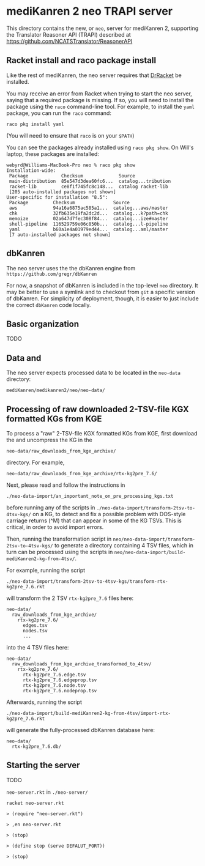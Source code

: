 # mediKanren 2 neo TRAPI server

This directory contains the new, or `neo`, server for mediKanren 2, supporting the Translator Reasoner API (TRAPI) described at https://github.com/NCATSTranslator/ReasonerAPI


## Racket install and raco package install

Like the rest of mediKanren, the neo server requires that [DrRacket](https://racket-lang.org) be installed.

You may receive an error from Racket when trying to start the neo server, saying that a required package is missing.  If so, you will need to install the package using the `raco` command-line tool.  For example, to install the `yaml` package, you can run the `raco` command:

```
raco pkg install yaml
```

(You will need to ensure that `raco` is on your `$PATH`)

You can see the packages already installed using `raco pkg show`.  On Will's laptop, these packages are installed:

```
webyrd@Williams-MacBook-Pro neo % raco pkg show
Installation-wide:
 Package            Checksum             Source
 main-distribution  85e547d3dea60fc6...  catalog...tribution
 racket-lib         ce8f1f745fc8c148...  catalog racket-lib
 [205 auto-installed packages not shown]
User-specific for installation "8.5":
 Package         Checksum              Source
 aws             94a16a6875ac585a1...  catalog...aws/master
 chk             32fb635e19fa2dc2d...  catalog...k?path=chk
 memoize         02a647d7fec308f84...  catalog...ize#master
 shell-pipeline  116529759e06c850b...  catalog...l-pipeline
 yaml            b60a1e4a01979ed44...  catalog...aml/master
 [7 auto-installed packages not shown]
```

## dbKanren

The neo server uses the the dbKanren engine from `https://github.com/gregr/dbKanren`

For now, a snapshot of dbKanren is included in the top-level `neo` directory.  It may be better to use a symlink and to checkout from `git` a specific version of dbKanren.  For simplicity of deployment, though, it is easier to just include the correct `dbKanren` code locally.


## Basic organization

TODO


## Data and 

The neo server expects processed data to be located in the `neo-data` directory:

`mediKanren/medikanren2/neo/neo-data/`


## Processing of raw downloaded 2-TSV-file KGX formatted KGs from KGE

To process a "raw" 2-TSV-file KGX formatted KGs from KGE, first download the and uncompress the KG in the

`neo-data/raw_downloads_from_kge_archive/`

directory.  For example,

`neo-data/raw_downloads_from_kge_archive/rtx-kg2pre_7.6/`


Next, please read and follow the instructions in 

`./neo-data-import/an_important_note_on_pre_processing_kgs.txt`

before running any of the scripts in `./neo-data-import/transform-2tsv-to-4tsv-kgs/` on a KG, to detect and fix a possible problem with DOS-style carriage returns (^M) that can appear in some of the KG TSVs.  This is critical, in order to avoid import errors.


Then, running the transformation script in `neo/neo-data-import/transform-2tsv-to-4tsv-kgs/` to generate a directory containing 4 TSV files, which in turn can be processed using the scripts in `neo/neo-data-import/build-mediKanren2-kg-from-4tsv/`.

For example, running the script

`./neo-data-import/transform-2tsv-to-4tsv-kgs/transform-rtx-kg2pre_7.6.rkt`

will transform the 2 TSV `rtx-kg2pre_7.6` files here:

```
neo-data/
  raw_downloads_from_kge_archive/
    rtx-kg2pre_7.6/
      edges.tsv
      nodes.tsv
      ...
```

into the 4 TSV files here:

```
neo-data/
  raw_downloads_from_kge_archive_transformed_to_4tsv/
    rtx-kg2pre_7.6/
      rtx-kg2pre_7.6.edge.tsv
      rtx-kg2pre_7.6.edgeprop.tsv
      rtx-kg2pre_7.6.node.tsv
      rtx-kg2pre_7.6.nodeprop.tsv
```

Afterwards, running the script

`./neo-data-import/build-mediKanren2-kg-from-4tsv/import-rtx-kg2pre_7.6.rkt`

will generate the fully-processed dbKanren database here:

```
neo-data/
  rtx-kg2pre_7.6.db/
```


## Starting the server

TODO

`neo-server.rkt` in `./neo-server/`


`racket neo-server.rkt`

```
> (require "neo-server.rkt")
```

```
> ,en neo-server.rkt
```

```
> (stop)
```

```
> (define stop (serve DEFALUT_PORT))
```

```
> (stop)
```
